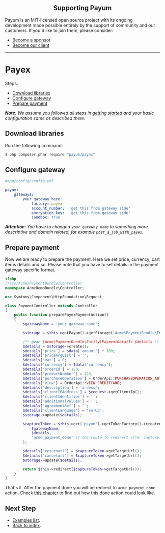 <h2 align="center">Supporting Payum</h2>

Payum is an MIT-licensed open source project with its ongoing development made possible entirely by the support of community and our customers. If you'd like to join them, please consider:

- [Become a sponsor](https://www.patreon.com/makasim)
- [Become our client](http://forma-pro.com/)

---

# Payex

Steps:

* [Download libraries](#download-libraries)
* [Configure gateway](#configure-context)
* [Prepare payment](#prepare-payment)

_**Note**: We assume you followed all steps in [getting started](../getting-started.md) and your basic configuration same as described there._

## Download libraries

Run the following command:

```bash
$ php composer.phar require "payum/payex"
```

## Configure gateway

```yaml
#app/config/config.yml

payum:
    gateways:
        your_gateway_here:
            factory: payex
            account_number:  'get this from gateway side'
            encryption_key:  'get this from gateway side'
            sandbox: true
```

_**Attention**: You have to changed `your_gateway_name` to something more descriptive and domain related, for example `post_a_job_with_payex`._

## Prepare payment

Now we are ready to prepare the payment. Here we set price, currency, cart items details and so.
Please note that you have to set details in the payment gateway specific format.

```php
<?php
//src/Acme/PaymentBundle/Controller
namespace AcmeDemoBundle\Controller;

use Symfony\Component\HttpFoundation\Request;

class PaymentController extends Controller
{
    public function preparePayexPaymentAction()
    {
        $gatewayName = 'your_gateway_name';

        $storage = $this->getPayum()->getStorage('Acme\PaymentBundle\Entity\PaymentDetails');

        /** @var \Acme\PaymentBundle\Entity\PaymentDetails $details */
        $details = $storage->create();
        $details['price'] = $data['amount'] * 100;
        $details['priceArgList'] = '';
        $details['vat'] = 0;
        $details['currency'] = $data['currency'];
        $details['orderId'] = 123;
        $details['productNumber'] = 123;
        $details['purchaseOperation'] = OrderApi::PURCHASEOPERATION_AUTHORIZATION;
        $details['view'] = OrderApi::VIEW_CREDITCARD;
        $details['description'] = 'a desc';
        $details['clientIPAddress'] = $request->getClientIp();
        $details['clientIdentifier'] = '';
        $details['additionalValues'] = '';
        $details['agreementRef'] = '';
        $details['clientLanguage'] = 'en-US';
        $storage->update($details);

        $captureToken = $this->get('payum')->getTokenFactory()->createCaptureToken(
            $gatewayName,
            $details,
            'acme_payment_done' // the route to redirect after capture;
        );

        $details['returnurl'] = $captureToken->getTargetUrl();
        $details['cancelurl'] = $captureToken->getTargetUrl();
        $storage->update($details);

        return $this->redirect($captureToken->getTargetUrl());
    }
}
```

That's it. After the payment done you will be redirect to `acme_payment_done` action.
Check [this chapter](../purchase-done-action.md) to find out how this done action could look like.

## Next Step

* [Examples list](../custom-purchase-examples.md).
* [Back to index](../../index.md).
